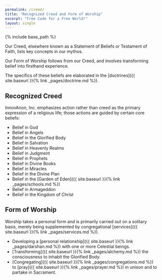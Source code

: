 ```yaml
---
permalink: /creed/
title: "Recognized Creed and Form of Worship"
excerpt: "Free Code for a Free World!"
layout: single
---
```


{% include base_path %}

Our Creed, elsewhere known as
a Statement of Beliefs or Testament of Faith,
lists key concepts in our mythos.

Our Form of Worship follows from our Creed,
and involves transforming belief into firsthand experience.

The specifics of these beliefs are elaborated in the [doctrines]({{ site.baseurl }}{% link _pages/doctrine.md %}).

## Recognized Creed
InnovAnon, Inc. emphasizes action rather than creed as the primary expression of a religious life;
those actions are guided by certain core beliefs:
- Belief in God
- Belief in Angels
- Belief in the Glorified Body
- Belief in Salvation
- Belief in Heavenly Realms
- Belief in Judgment
- Belief in Prophets
- Belief in Divine Books
- Belief in Miracles
- Belief in the Divine Plan
- Belief in the [Garden of Eden]({{ site.baseurl }}{% link _pages/schools.md %})
- Belief in Armageddon
- Belief in the Kingdom of Christ

## Form of Worship
Worship takes a personal form and is primarily carried out
on a solitary basis, merely being supplemented
by congregational [services]({{ site.baseurl }}{% link _pages/services.md %}).

- Developing a [personal relationship]({{ site.baseurl }}{% link _pages/darshan.md %}) with one or more Celestial beings.
- [Transforming]({{ site.baseurl }}{% link _pages/alchemy.md %}) the consciousness to inhabit the Glorified Body.
- [Congregating]({{ site.baseurl }}{% link _pages/congregations.md %}) to [pray]({{ site.baseurl }}{% link _pages/prayer.md %}) in unison and to partake in Sacrament.

